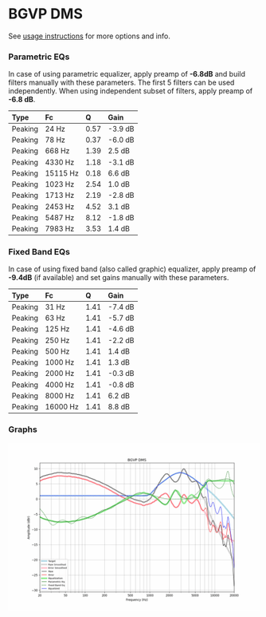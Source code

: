 # BGVP DMS
See [usage instructions](https://github.com/jaakkopasanen/AutoEq#usage) for more options and info.

### Parametric EQs
In case of using parametric equalizer, apply preamp of **-6.8dB** and build filters manually
with these parameters. The first 5 filters can be used independently.
When using independent subset of filters, apply preamp of **-6.8 dB**.

| Type    | Fc       |    Q | Gain    |
|:--------|:---------|:-----|:--------|
| Peaking | 24 Hz    | 0.57 | -3.9 dB |
| Peaking | 78 Hz    | 0.37 | -6.0 dB |
| Peaking | 668 Hz   | 1.39 | 2.5 dB  |
| Peaking | 4330 Hz  | 1.18 | -3.1 dB |
| Peaking | 15115 Hz | 0.18 | 6.6 dB  |
| Peaking | 1023 Hz  | 2.54 | 1.0 dB  |
| Peaking | 1713 Hz  | 2.19 | -2.8 dB |
| Peaking | 2453 Hz  | 4.52 | 3.1 dB  |
| Peaking | 5487 Hz  | 8.12 | -1.8 dB |
| Peaking | 7983 Hz  | 3.53 | 1.4 dB  |

### Fixed Band EQs
In case of using fixed band (also called graphic) equalizer, apply preamp of **-9.4dB**
(if available) and set gains manually with these parameters.

| Type    | Fc       |    Q | Gain    |
|:--------|:---------|:-----|:--------|
| Peaking | 31 Hz    | 1.41 | -7.4 dB |
| Peaking | 63 Hz    | 1.41 | -5.7 dB |
| Peaking | 125 Hz   | 1.41 | -4.6 dB |
| Peaking | 250 Hz   | 1.41 | -2.2 dB |
| Peaking | 500 Hz   | 1.41 | 1.4 dB  |
| Peaking | 1000 Hz  | 1.41 | 1.3 dB  |
| Peaking | 2000 Hz  | 1.41 | -0.3 dB |
| Peaking | 4000 Hz  | 1.41 | -0.8 dB |
| Peaking | 8000 Hz  | 1.41 | 6.2 dB  |
| Peaking | 16000 Hz | 1.41 | 8.8 dB  |

### Graphs
![](./BGVP%20DMS.png)